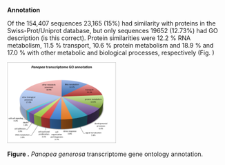 **Annotation**

Of the 154,407 sequences 23,165 (15%) had similarity with proteins in the Swiss-Prot/Uniprot database, but only sequences 19652 (12.73%) had GO description (is this correct). Protein similarities were 12.2 % RNA metabolism, 11.5 % transport, 10.6 % protein metabolism and 18.9 % and 17.0 %  with other metabolic and biological processes, respectively (Fig. )

<img src=https://github.com/mdelrio1/mdelrio-panopea1/blob/master/img/Panopea_annotationNoduplicatesfinal.png/ width = 50%>

**Figure .** *Panopea generosa* transcriptome gene ontology annotation. 
